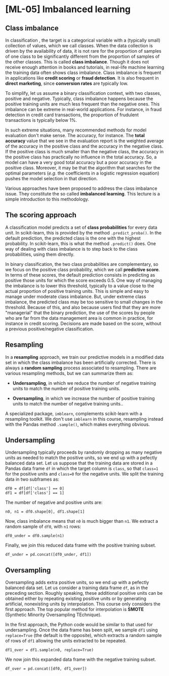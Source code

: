 # [ML-05] Imbalanced learning

## Class imbalance

In classification , the target is a categorical variable with a (typically small) collection of values, which we call classes. When the data collection is driven by the availability of data, it is not rare for the proportion of samples of one class to be significantly different from the proportion of samples of the other classes. This is called **class imbalance**. Though it does not receive enough attention in books and tutorials, in real-life machine learning the training data often shows class imbalance. Class imbalance is frequent in applications like **credit scoring** or **fraud detection**. It is also frequent in **direct marketing**, since **conversion rates** are typically low.

To simplify, let us assume a binary classification context, with two classes, positive and negative. Typically, class imbalance happens because the positive training units are much less frequent than the negative ones. This imbalance can be extreme in real-world applications. For instance, in fraud detection in credit card transactions, the proportion of frudulent transactions is typically below 1%. 

In such extreme situations, many recommended methods for model evaluation don't make sense. The accuracy, for instance. The **total accuracy** value that we see in the evaluation report is the weighted average of the accuracy in the positive class and the accuracy in the negative class. If the positive class is much smaller than the negative class, the accuracy in the positive class has practically no influence in the total accuracy. So, a model can have a very good total accuracy but a poor accuracy in the positive class. Moreover, it may be that the algorithm that searches for the optimal parameters (*e.g*. the coefficients in a logistic regression equation) pushes the model selection in that direction.

Various approaches have been proposed to address the class imbalance issue. They constitute the so called **imbalanced learning**. This lecture is a simple introduction to this methodology.

## The scoring approach

A classification model predicts a set of **class probabilities** for every data unit. In scikit-learn, this is provided by the method `.predict_proba()`. In the default prediction, the predicted class is the one with the highest probability. In scikit-learn, this is what the method `.predict()` does. One way of dealing with class imbalance is to step back to the class probabilities, using them directly.

In binary classification, the two class probabilities are complementary, so we focus on the positive class probability, which we call **predictive score**. In terms of these scores, the default prediction consists in predicting as positive those units for which the score exceeds 0.5. One way of managing the imbalance is to lower this threshold, typically to a value close to the actual proportion of positive training units. This is simple and easy to manage under moderate class imbalance. But, under extreme class imbalance, the predicted class may be too sensitive to small changes in the threshold. Because of this, and also because users find that they are more "managerial" that the binary prediction, the use of the scores by people who are far from the data management area is common in practice, for instance in credit scoring. Decisions are made based on the score, without a previous positive/negative classification.

## Resampling

In a **resampling** approach, we train our predictive models in a modified data set in which the class imbalance has been artificially corrected. There is always a **random sampling** process associated to resampling. There are various resampling methods, but we can summarize them as: 

* **Undersampling**, in which we reduce the number of negative training units to match the number of positive training units.

* **Oversampling**, in which we increase the number of positive training units to match the number of negative training units..

A specialized package, `imblearn`, complements scikit-learn with a resampling toolkit. We don't use `imblearn` in this course, resampling instead with the Pandas method `.sample()`, which makes everything obvious.

## Undersampling

Undersampling typically proceeds by randomly dropping as many negative units as needed to match the positive units, so we end up with a pefectly balanced data set. Let us suppose that the training data are stored in a Pandas data frame `df` in which the target column is `class`, so that `class=1` for the positive units and `class=0` for the negative units. We split the training data in two subframes as:

```
df0 = df[df['class'] == 0]
df1 = df[df['class'] == 1]
```

The number of negative and positive units are:

```
n0, n1 = df0.shape[0], df1.shape[1]
```

Now, class imbalance means that `n0` is much bigger than `n1`. We extract a random sample of `df0`, with `n1` rows:

```
df0_under = df0.sample(n1)
```

Finally, we join this reduced data frame with the positive training subset.

```
df_under = pd.concat([df0_under, df1])
```

## Oversampling

Oversampling adds extra positive units, so we end up with a pefectly balanced data set. Let us consider a training data frame `df`, as in the preceding section. Roughly speaking, these additional positive units can be obtained either by repeating existing positive units or by generating artificial, nonexisting units by interpolation. This course only considers the first approach. The top popular method for interpolation is **SMOTE** (Synthetic Minority Oversampling TEchnique).

In the first approach, the Python code would be similar to that used for undersampling. Once the data frame has been split, we sample `df1` using `replace=True` (the default is the opposite), which extracts a random sample of rows of `df1` allowing the units extracted to be repeated.

 ```
df1_over = df1.sample(n0, replace=True)
```

We now join this expanded data frame with the negative training subset.

```
df_over = pd.concat([df0, df1_over])
```
